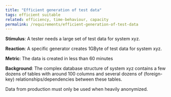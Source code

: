 ```yaml
---
title: "Efficient generation of test data"
tags: efficient suitable
related: efficiency, time-behaviour, capacity
permalink: /requirements/efficient-generation-of-test-data
---
```


<div class="quality-requirement" markdown="1">

**Stimulus**: A tester needs a large set of test data for system xyz.


**Reaction**: A specific generator creates 1GByte of test data for system xyz.

**Metric**: The data is created in less than 60 minutes

**Background**: The complex database structure of system xyz contains a few dozens of tables with around 100 columns and several dozens of (foreign-key) relationships/dependencies between these tables.

Data from production must only be used when heavily anonymized.
</div><br>



